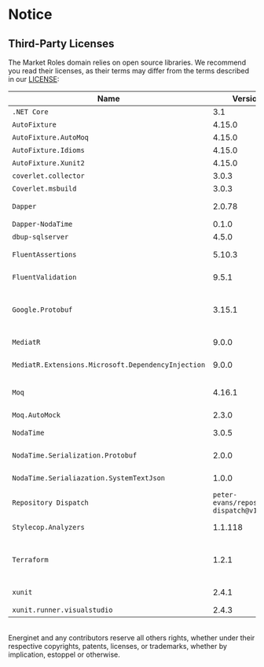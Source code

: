 # Notice

## Third-Party Licenses

The Market Roles domain relies on open source libraries.
We recommend you read their licenses, as their terms may differ from the terms described in our [LICENSE](https://github.com/Energinet-DataHub/geh-market-roles/blob/main/LICENSE):

| Name                                               | Version                              | Url                                                                                   | License                                                                                       |
| -------------------------------------------------- | ------------------------------------ | ------------------------------------------------------------------------------------- | --------------------------------------------------------------------------------------------- |
| `.NET Core`                                        | 3.1                                  | https://dotnet.microsoft.com/download/dotnet/3.1                                      | MIT                                                                                           |
| `AutoFixture`                                      | 4.15.0                               | https://www.nuget.org/packages/AutoFixture/4.15.0                                     | MIT                                                                                           |
| `AutoFixture.AutoMoq`                              | 4.15.0                               | https://www.nuget.org/packages/AutoFixture.AutoMoq/4.15.0                             | MIT                                                                                           |
| `AutoFixture.Idioms`                               | 4.15.0                               | https://www.nuget.org/packages/AutoFixture.Idioms/4.15.0                              | MIT                                                                                           |
| `AutoFixture.Xunit2`                               | 4.15.0                               | https://www.nuget.org/packages/AutoFixture.Xunit2/4.15.0                              | MIT                                                                                           |
| `coverlet.collector`                               | 3.0.3                                | https://www.nuget.org/packages/coverlet.collector/3.0.3                               | MIT                                                                                           |
| `Coverlet.msbuild`                                 | 3.0.3                                | https://www.nuget.org/packages/coverlet.msbuild/3.0.3                                 | MIT                                                                                           |
| `Dapper`                                           | 2.0.78                               | https://www.nuget.org/packages/Dapper/2.0.78                                          | Apache-2.0                                                                                    |
| `Dapper-NodaTime`                                  | 0.1.0                                | https://www.nuget.org/packages/Dapper-NodaTime/0.1.0                                  | ?                                                                                             |
| `dbup-sqlserver`                                   | 4.5.0                                | https://www.nuget.org/packages/dbup-sqlserver/4.5.0/                                  | MIT                                                                                           |
| `FluentAssertions`                                 | 5.10.3                               | https://www.nuget.org/packages/FluentAssertions/5.10.3                                | Apache-2.0                                                                                    |
| `FluentValidation`                                 | 9.5.1                                | https://www.nuget.org/packages/FluentValidation/9.5.1                                 | Apache-2.0                                                                                    |
| `Google.Protobuf`                                  | 3.15.1                               | https://www.nuget.org/packages/Google.Protobuf/3.15.1                                 | [Copyright 2008 Google Inc.](https://github.com/protocolbuffers/protobuf/blob/master/LICENSE) |
| `MediatR`                                          | 9.0.0                                | https://www.nuget.org/packages/MediatR/9.0.0/                                         | Apache-2.0                                                                                    |
| `MediatR.Extensions.Microsoft.DependencyInjection` | 9.0.0                                | https://www.nuget.org/packages/MediatR.Extensions.Microsoft.DependencyInjection/9.0.0 | Apache-2.0                                                                                    |
| `Moq`                                              | 4.16.1                               | https://www.nuget.org/packages/Moq/4.16.1                                             | BSD 3-Clause License                                                                          |
| `Moq.AutoMock`                                     | 2.3.0                                | https://www.nuget.org/packages/Moq.AutoMock/2.3.0                                     | MIT                                                                                           |
| `NodaTime`                                         | 3.0.5                                | https://www.nuget.org/packages/NodaTime/3.0.5                                         | Apache-2.0                                                                                    |
| `NodaTime.Serialization.Protobuf`                  | 2.0.0                                | https://www.nuget.org/packages/NodaTime.Serialization.Protobuf/2.0.0                  | Apache-2.0                                                                                    |
| `NodaTime.Serialiazation.SystemTextJson`           | 1.0.0                                | https://www.nuget.org/packages/NodaTime.Serialization.SystemTextJson/1.0.0            | Apache-2.0                                                                                    |
| `Repository Dispatch`                              | `peter-evans/repository-dispatch@v1` | https://github.com/peter-evans/repository-dispatch                                    | MIT                                                                                           |
| `Stylecop.Analyzers`                               | 1.1.118                              | https://www.nuget.org/packages/StyleCop.Analyzers/1.1.118/                            | Apache 2.0                                                                                    |
| `Terraform`                                        | 1.2.1                                | terraform.io                                                                          | Mozilla Public License 2.0                                                                    |
| `xunit`                                            | 2.4.1                                | https://www.nuget.org/packages/xunit/2.4.1                                            | Apache-2.0                                                                                    |
| `xunit.runner.visualstudio`                        | 2.4.3                                | https://www.nuget.org/packages/xunit.runner.visualstudio/2.4.3                        | MIT                                                                                           |

<br/>
Energinet and any contributors reserve all others rights, whether under their respective copyrights, patents, licenses, or trademarks, whether by implication, estoppel or otherwise.
